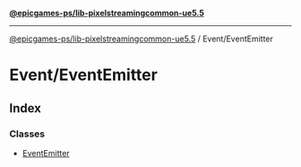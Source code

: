 [**@epicgames-ps/lib-pixelstreamingcommon-ue5.5**](../../README.md)

***

[@epicgames-ps/lib-pixelstreamingcommon-ue5.5](../../README.md) / Event/EventEmitter

# Event/EventEmitter

## Index

### Classes

- [EventEmitter](classes/EventEmitter.md)
